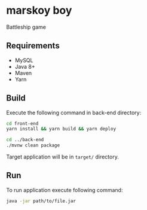 # marskoy boy

Battleship game

## Requirements
- MySQL
- Java 8+
- Maven
- Yarn

## Build

Execute the following command in back-end directory:
```bash
cd front-end
yarn install && yarn build && yarn deploy

cd ../back-end
./mvnw clean package
```

Target application will be in `target/` directory.

## Run

To run application execute following command:
```bash
java -jar path/to/file.jar
